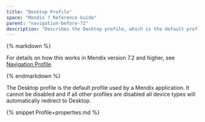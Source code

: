 ```yaml
---
title: "Desktop Profile"
space: "Mendix 7 Reference Guide"
parent: "navigation-before-72"
description: "Describes the Desktop profile, which is the default profile used by a Mendix app for Mendix versions 7.0 and 7.1."
---
```


<div class="alert alert-info">{% markdown %}

For details on how this works in Mendix version 7.2 and higher, see [Navigation Profile](navigation-profile).

{% endmarkdown %}</div>

The Desktop profile is the default profile used by a Mendix application. It cannot be disabled and if all other profiles are disabled all device types will automatically redirect to Desktop. 

{% snippet Profile+properties.md %}
